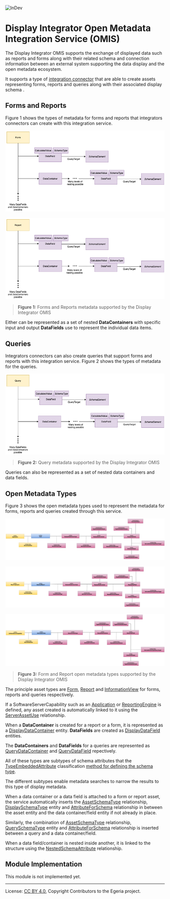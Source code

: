 <!-- SPDX-License-Identifier: CC-BY-4.0 -->
<!-- Copyright Contributors to the Egeria project. -->


![InDev](../../../open-metadata-publication/website/images/egeria-content-status-in-development.png#pagewidth)

# Display Integrator Open Metadata Integration Service (OMIS)

The Display Integrator OMIS supports the exchange of displayed data such as reports and forms along with their related
schema and
connection information between an external system supporting the data display
and the open metadata ecosystem.

It supports a type of [integration connector](../../governance-servers/integration-daemon-services/docs/integration-connector.md)
that are able to create assets representing forms, reports and queries
along with their associated display schema .

## Forms and Reports

Figure 1 shows the types of metadata for forms and reports that integrators connectors can create with this integration service.


![Figure 1 - Form](../../access-services/data-manager/docs/form-model.png#pagewidth)
<br><br>
![Figure 1 - Report](../../access-services/data-manager/docs/report-model.png#pagewidth)
> **Figure 1:** Forms and Reports metadata supported by the Display Integrator OMIS 

Either can be represented as a set of nested **DataContainers** with specific input and output
**DataFields** use to represent the individual data items. 


## Queries

Integrators connectors can also create queries that support forms and reports with this integration service.
Figure 2 shows the types of metadata for the queries.

![Figure 2 - InformationView](../../access-services/data-manager/docs/information-view-model.png#pagewidth)
> **Figure 2:** Query metadata supported by the Display Integrator OMIS 

Queries can also be represented as a set of nested data containers and data fields.

## Open Metadata Types

Figure 3 shows the open metadata types used to represent the metadata for forms, reports and queries
created through this service.

![Figure 3 - Form](../../access-services/data-manager/docs/form-open-metadata-types.png#pagewidth)
<br><br>
![Figure 3 - Report](../../access-services/data-manager/docs/report-open-metadata-types.png#pagewidth)
<br><br>
![Figure 2 - InformationView](../../access-services/data-manager/docs/information-view-open-metadata-types.png#pagewidth)
> **Figure 3:** Form and Report open metadata types supported by the Display Integrator OMIS 

The principle asset types are
[Form](../../../open-metadata-publication/website/open-metadata-types/0239-Reports.md),
[Report](../../../open-metadata-publication/website/open-metadata-types/0239-Reports.md) and
[InformationView](../../../open-metadata-publication/website/open-metadata-types/0235-Information-View.md)
for forms, reports and queries respectively.

If a SoftwareServerCapability such as an
[Application](../../../open-metadata-publication/website/open-metadata-types/0050-Applications-and-Processes.md) or 
[ReportingEngine](../../../open-metadata-publication/website/open-metadata-types/0055-Data-Processing-Engines.md) is defined,
any asset created is automatically linked to it using the
[ServerAssetUse](../../../open-metadata-publication/website/open-metadata-types/0045-Servers-and-Assets.md)
relationship.

When a **DataContainer** is created for a report or a form, it is represented as a
[DisplayDataContainer](../../../open-metadata-publication/website/open-metadata-types/0537-Display-Schemas.md) entity.
**DataFields** are created as
[DisplayDataField](../../../open-metadata-publication/website/open-metadata-types/0537-Display-Schemas.md) entities.

The **DataContainers** and **DataFields** for a queries are represented as
[QueryDataContainer](../../../open-metadata-publication/website/open-metadata-types/0537-Display-Schemas.md) and
[QueryDataField](../../../open-metadata-publication/website/open-metadata-types/0537-Display-Schemas.md) repectively.

All of these types are subtypes of schema attributes that
the [TypeEmbeddedAttribute](../../../open-metadata-publication/website/open-metadata-types/0505-Schema-Attributes.md)
classification [method for defining the schema type](../../../open-metadata-publication/website/modelling-technology/modelling-schemas.md).

The different subtypes enable metadata searches to narrow the results to this type of display metadata.

When a data container or a data field is attached to a form or report asset, the service automatically inserts the
[AssetSchemaType](../../../open-metadata-publication/website/open-metadata-types/0503-Asset-Schema.md) relationship,
[DisplaySchemaType](../../../open-metadata-publication/website/open-metadata-types/0537-Display-Schemas.md) entity and
[AttributeForSchema](../../../open-metadata-publication/website/open-metadata-types/0505-Schema-Attributes.png) relationship
in between the asset entity and the data container/field entity if not already in place.

Similarly, the combination of
[AssetSchemaType](../../../open-metadata-publication/website/open-metadata-types/0503-Asset-Schema.md) relationship,
[QuerySchemaType](../../../open-metadata-publication/website/open-metadata-types/0537-Display-Schemas.md) entity and
[AttributeForSchema](../../../open-metadata-publication/website/open-metadata-types/0505-Schema-Attributes.png) relationship
is inserted between a query and a data container/field.

When a data field/container is nested inside another, it is 
linked to the structure using the
[NestedSchemaAttribute](../../../open-metadata-publication/website/open-metadata-types/0505-Schema-Attributes.png) relationship.


## Module Implementation

This module is not implemented yet.




----
License: [CC BY 4.0](https://creativecommons.org/licenses/by/4.0/),
Copyright Contributors to the Egeria project.